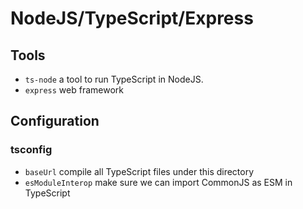 # NodeJS/TypeScript/Express

## Tools

* `ts-node` a tool to run TypeScript in NodeJS. 
* `express` web framework

## Configuration

### tsconfig

* `baseUrl` compile all TypeScript files under this directory
* `esModuleInterop` make sure we can import CommonJS as ESM in TypeScript
